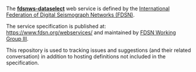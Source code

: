 The [**fdsnws-dataselect**](https://www.fdsn.org/webservices/)
web service is defined by the
[International Federation of Digital Seismograph Networks (FDSN)](https://www.fdsn.org/).

The service specification is published at:
https://www.fdsn.org/webservices/ and maintained by 
[FDSN Working Group III](https://www.fdsn.org/wg/wgIII/).

This repository is used to tracking issues and suggestions (and their
related conversation) in addition to hosting definitions not included
in the specification.
